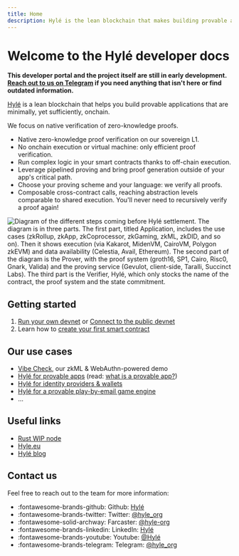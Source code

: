 ```yaml
---
title: Home
description: Hylé is the lean blockchain that makes building provable apps easy. This is your developer documentation.
---
```


# Welcome to the Hylé developer docs

**This developer portal and the project itself are still in early development. [Reach out to us on Telegram](https://t.me/hyle_org) if you need anything that isn't here or find outdated information.**

[Hylé](https://hyle.eu/)  is a lean blockchain that helps you build provable applications that are minimally, yet sufficiently, onchain.

We focus on native verification of zero-knowledge proofs.

- Native zero-knowledge proof verification on our sovereign L1.
- No onchain execution or virtual machine: only efficient proof verification.
- Run complex logic in your smart contracts thanks to off-chain execution.
- Leverage pipelined proving and bring proof generation outside of your app's critical path.
- Choose your proving scheme and your language: we verify all proofs.
- Composable cross-contract calls, reaching abstraction levels comparable to shared execution. You'll never need to recursively verify a proof again!

![Diagram of the different steps coming before Hylé settlement. The diagram is in three parts. The first part, titled Application, includes the use cases (zkRollup, zkApp, zkCoprocessor, zkGaming, zkML, zkDID, and so on). Then it shows execution (via Kakarot, MidenVM, CairoVM, Polygon zkEVM) and data availability (Celestia, Avail, Ethereum). The second part of the diagram is the Prover, with the proof system (groth16, SP1, Cairo, Risc0, Gnark, Valida) and the proving service (Gevulot, client-side, Taralli, Succinct Labs). The third part is the Verifier, Hylé, which only stocks the name of the contract, the proof system and the state commitment.](./assets/img/main-diagram-large-detailed.png)

## Getting started

1. [Run your own devnet](run-devnet.md) or [Connect to the public devnet](connect-to-devnet.md)
1. Learn how to [create your first smart contract](developers/using-the-cli/your-first-smart-contract.md)

## Our use cases

- [Vibe Check](https://blog.hyle.eu/introducing-vibe-check/), our zkML & WebAuthn-powered demo
- [Hylé for provable apps](use-cases/for-zk-apps.md) (read: [what is a provable app?](https://blog.hyle.eu/what-is-a-provable-app/))
- [Hylé for identity providers & wallets](https://blog.hyle.eu/smart-wallets-must-be-provable/)
- [Hylé for a provable play-by-email game engine](https://github.com/MatteoMer/provable-email-game-engine)
- ...

## Useful links

- [Rust WIP node](http://github.com/hyle-org/hyle)
- [Hyle.eu](https://hyle.eu)
- [Hylé blog](https://blog.hyle.eu)

## Contact us

Feel free to reach out to the team for more information:

- :fontawesome-brands-github: Github: [Hylé](https://github.com/Hyle-org)
- :fontawesome-brands-twitter: Twitter: [@hyle_org](https://x.com/hyle_org)
- :fontawesome-solid-archway: Farcaster: [@hyle-org](https://warpcast.com/hyle-org)
- :fontawesome-brands-linkedin: LinkedIn: [Hylé](https://www.linkedin.com/company/hyl-/)
- :fontawesome-brands-youtube: Youtube: [@Hylé](https://www.youtube.com/@Hyl%C3%A9-org)
- :fontawesome-brands-telegram: Telegram: [@hyle_org](https://t.me/hyle_org)